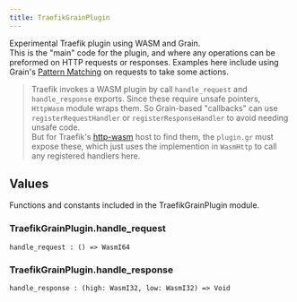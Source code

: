 ```yaml
---
title: TraefikGrainPlugin
---
```


Experimental Traefik plugin using WASM and Grain.  
This is the "main" code for the plugin, and where any operations can be preformed on HTTP requests or responses. 
Examples here include using Grain's [Pattern Matching](https://grain-lang.org/docs/guide/pattern_matching) on requests to take some actions.

> Traefik invokes a WASM plugin by call `handle_request` and `handle_response` exports. 
> Since these require unsafe pointers, `HttpWasm` module wraps them.  So Grain-based "callbacks" can use `registerRequestHandler` or `registerResponseHandler` to avoid needing unsafe code.   
> But for Traefik's [http-wasm](https://http-wasm.io/) host to find them, the `plugin.gr` must expose these, which just uses the implemention in `WasmHttp` to call any registered handlers here.

## Values

Functions and constants included in the TraefikGrainPlugin module.

### TraefikGrainPlugin.**handle_request**

```grain
handle_request : () => WasmI64
```

### TraefikGrainPlugin.**handle_response**

```grain
handle_response : (high: WasmI32, low: WasmI32) => Void
```

